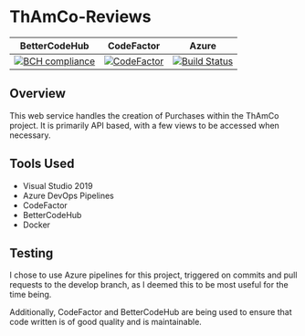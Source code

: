 # ThAmCo-Reviews

| BetterCodeHub | CodeFactor | Azure |
| ------------- | ---------- | ----- |
| [![BCH compliance](https://bettercodehub.com/edge/badge/Don-t-Fail/ThAmCo-Reviews?branch=develop)](https://bettercodehub.com/) | [![CodeFactor](https://www.codefactor.io/repository/github/don-t-fail/thamco-reviews/badge)](https://www.codefactor.io/repository/github/don-t-fail/thamco-reviews) | [![Build Status](https://dev.azure.com/dsc1998/ThAmCo/_apis/build/status/Don-t-Fail.ThAmCo-Reviews?branchName=develop)](https://dev.azure.com/dsc1998/ThAmCo/_build/latest?definitionId=1&branchName=develop) 

## Overview
This web service handles the creation of Purchases within the ThAmCo project. It is primarily API based, with a few views to be accessed when necessary.

## Tools Used
* Visual Studio 2019
* Azure DevOps Pipelines
* CodeFactor
* BetterCodeHub
* Docker

## Testing
I chose to use Azure pipelines for this project, triggered on commits and pull requests to the develop branch, as I deemed this to be most useful for the time being.

Additionally, CodeFactor and BetterCodeHub are being used to ensure that code written is of good quality and is maintainable.
